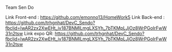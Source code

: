 

Team Sen Do

Link Front-end : https://github.com/emonno13/HomeWork5
Link Back-end :  https://github.com/trhgnhat/DevC_Sendo?fbclid=IwAR2zx2XwEHt_iv187BNMlLmgLXSYh_7bTKMpLJjOz8WrPGoIrFwW31n2tsw
Link expo QR:    https://github.com/trhgnhat/DevC_Sendo?fbclid=IwAR2zx2XwEHt_iv187BNMlLmgLXSYh_7bTKMpLJjOz8WrPGoIrFwW31n2tsw




 

